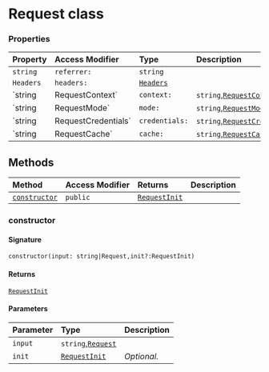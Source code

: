 # Request class









### Properties

| Property	   | Access Modifier | Type	| Description|
|:-------------|:----|:-------|:-----------|
|`string`     | `referrer:` | `string` |  |
|`Headers`     | `headers:` | [`Headers`](Headers.md) |  |
|`string|RequestContext`     | `context:` | `string`,[`RequestContext`](RequestContext.md) |  |
|`string|RequestMode`     | `mode:` | `string`,[`RequestMode`](RequestMode.md) |  |
|`string|RequestCredentials`     | `credentials:` | `string`,[`RequestCredentials`](RequestCredentials.md) |  |
|`string|RequestCache`     | `cache:` | `string`,[`RequestCache`](RequestCache.md) |  |




## Methods

| Method	   | Access Modifier | Returns	| Description|
|:-------------|:----|:-------|:-----------|
|[`constructor`](#constructor)     | `public` | [`RequestInit`](RequestInit.md) |  |




### constructor



#### Signature
`constructor(input: string|Request,init?:RequestInit)`

#### Returns
[`RequestInit`](RequestInit.md)

#### Parameters


| Parameter	   | Type    | Description |
|:-------------|:---------------|:------------|
| `input`    | `string`,[`Request`](Request.md) |  |
| `init`    | [`RequestInit`](RequestInit.md) | _Optional._ |

